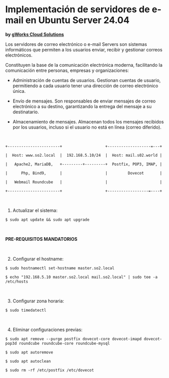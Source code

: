 # Implementación de servidores de e-mail en Ubuntu Server 24.04
**by [gWorks Cloud Solutions](https://www.gworks-ec.com)**

Los servidores de correo electrónico o e-mail Servers son sistemas informáticos que permiten a los usuarios enviar, recibir y gestionar correos electrónicos.

Constituyen la base de la comunicación electrónica moderna, facilitando la comunicación entre personas, empresas y organizaciones:

- Administración de cuentas de usuarios.
Gestionan cuentas de usuario, permitiendo a cada usuario tener una dirección de correo electrónico única.

- Envío de mensajes.
Son responsables de enviar mensajes de correo electrónico a su destino, garantizando la entrega del mensaje a su destinatario.

- Almacenamiento de mensajes.
Almacenan todos los mensajes recibidos por los usuarios, incluso si el usuario no está en línea (correo diferido).

<br>

`+-----------------------+                   +-------------------=---+`

`|  Host: www.so2.local  |  192.168.5.10/24  |  Host: mail.s02.world |`

`|   Apache2, MariaDB,   +---------+---------+  Postfix, POP3, IMAP, |`

`|      Php, Bind9,      |                   |         Dovecot       |`

`|   Webmail Roundcube   |                   |                       |`

`+-----------------------+                   +------------------=----+`

<br>

1. Actualizar el sistema:

`$ sudo apt update && sudo apt upgrade`

<br>

**PRE-REQUISITOS MANDATORIOS**

<br>

2. Configurar el hostname:

`$ sudo hostnamectl set-hostname master.so2.local`

`$ echo "192.168.5.10 master.so2.local mail.so2.local" | sudo tee -a /etc/hosts`

<br>

3. Configurar zona horaria:

`$ sudo timedatectl`

<br>

4. Eliminar configuraciones previas:

`$ sudo apt remove --purge postfix dovecot-core dovecot-imapd dovecot-pop3d roundcube roundcube-core roundcube-mysql`

`$ sudo apt autoremove`

`$ sudo apt autoclean`

`$ sudo rm -rf /etc/postfix /etc/dovecot`

